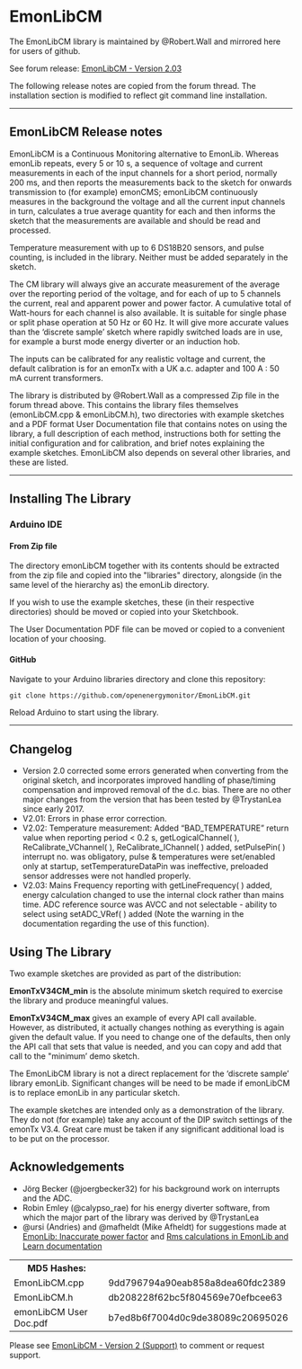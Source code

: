 # EmonLibCM

The EmonLibCM library is maintained by @Robert.Wall and mirrored here for users of github.

See forum release: [EmonLibCM - Version 2.03](https://community.openenergymonitor.org/t/emonlibcm-version-2-03/9241/1)

The following release notes are copied from the forum thread. The installation section is modified to reflect git command line installation.

---

## EmonLibCM Release notes

EmonLibCM is a Continuous Monitoring alternative to EmonLib. Whereas emonLib repeats, every 5 or 10 s, a sequence of voltage and current measurements in each of the input channels for a short period, normally 200 ms, and then reports the measurements back to the sketch for onwards transmission to (for example) emonCMS; emonLibCM continuously measures in the background the voltage and all the current input channels in turn, calculates a true average quantity for each and then informs the sketch that the measurements are available and should be read and processed.

Temperature measurement with up to 6 DS18B20 sensors, and pulse counting, is included in the library. Neither must be added separately in the sketch.

The CM library will always give an accurate measurement of the average over the reporting period of the voltage, and for each of up to 5 channels the current, real and apparent power and power factor. A cumulative total of Watt-hours for each channel is also available. It is suitable for single phase or split phase operation at 50 Hz or 60 Hz. It will give more accurate values than the ‘discrete sample’ sketch where rapidly switched loads are in use, for example a burst mode energy diverter or an induction hob.

The inputs can be calibrated for any realistic voltage and current, the default calibration is for an emonTx with a UK a.c. adapter and 100 A : 50 mA current transformers.

The library is distributed by @Robert.Wall as a compressed Zip file in the forum thread above. This contains the library files themselves (emonLibCM.cpp & emonLibCM.h), two directories with example sketches and a PDF format User Documentation file that contains notes on using the library, a full description of each method, instructions both for setting the initial configuration and for calibration, and brief notes explaining the example sketches. EmonLibCM also depends on several other libraries, and these are listed.

---

## Installing The Library

### Arduino IDE

#### From Zip file

The directory emonLibCM together with its contents should be extracted from the zip file and copied into the "libraries" directory, alongside (in the same level of the hierarchy as) the emonLib directory.

If you wish to use the example sketches, these (in their respective directories) should be moved or copied into your Sketchbook.

The User Documentation PDF file can be moved or copied to a convenient location of your choosing.

<!-- <a class="attachment" href="https://community.openenergymonitor.org/uploads/short-url/gofCd2DlmCWduHrhNRDPpBtxQeQ.zip">emonLibCM.zip</a> (Version 2: 130.2 KB) -->

#### GitHub

Navigate to your Arduino libraries directory and clone this repository:

    git clone https://github.com/openenergymonitor/EmonLibCM.git

Reload Arduino to start using the library.

---

## Changelog

- Version 2.0 corrected some errors generated when converting from the original sketch, and incorporates improved handling of phase/timing compensation and improved removal of the d.c. bias. There are no other major changes from the version that has been tested by @TrystanLea since early 2017.
- V2.01: Errors in phase error correction.
- V2.02: Temperature measurement: Added “BAD_TEMPERATURE” return value when reporting period < 0.2 s, getLogicalChannel( ), ReCalibrate_VChannel( ), ReCalibrate_IChannel( ) added, setPulsePin( ) interrupt no. was obligatory, pulse & temperatures were set/enabled only at startup, setTemperatureDataPin was ineffective, preloaded sensor addresses were not handled properly.
- V2.03: Mains Frequency reporting with getLineFrequency( ) added, energy calculation changed to use the internal clock rather than mains time. ADC reference source was AVCC and not selectable - ability to select using setADC_VRef( ) added (Note the warning in the documentation regarding the use of this function).

## Using The Library

Two example sketches are provided as part of the distribution:

**EmonTxV34CM_min** is the absolute minimum sketch required to exercise the library and produce meaningful values.

**EmonTxV34CM_max** gives an example of every API call available. However, as distributed, it actually changes nothing as everything is again given the default value. If you need to change one of the defaults, then only the API call that sets that value is needed, and you can copy and add that call to the "minimum’ demo sketch.

The EmonLibCM library is not a direct replacement for the ‘discrete sample’ library emonLib. Significant changes will be need to be made if emonLibCM is to replace emonLib in any particular sketch.

The example sketches are intended only as a demonstration of the library. They do not (for example) take any account of the DIP switch settings of the emonTx V3.4. Great care must be taken if any significant additional load is to be put on the processor.

## Acknowledgements

- Jörg Becker (@joergbecker32) for his background work on interrupts and the ADC.
- Robin Emley (@calypso_rae) for his energy diverter software, from which the major part of the library was derived by @TrystanLea
- @ursi (Andries) and @mafheldt (Mike Afheldt) for suggestions made at [EmonLib: Inaccurate power factor](https://community.openenergymonitor.org/t/emonlib-inaccurate-power-factor/3790) and [Rms calculations in EmonLib and Learn documentation](https://community.openenergymonitor.org/t/rms-calculations-in-emonlib-and-learn-documentation/3749/3)

<table>
<th>MD5 Hashes:</th><th>&nbsp;</th>
<tr><td>EmonLibCM.cpp</td><td>9dd796794a90eab858a8dea60fdc2389</td></tr>
<tr><td>EmonLibCM.h</td><td> db208228f62bc5f804569e70efbcee63</td></tr>
<tr><td>emonLibCM User Doc.pdf</td><td>b7ed8b6f7004d0c9de38089c20695026</td></tr>
</table>

Please see [EmonLibCM - Version 2 (Support)](https://community.openenergymonitor.org/t/emonlibcm-version-2-support/9242/) to comment or request support.
